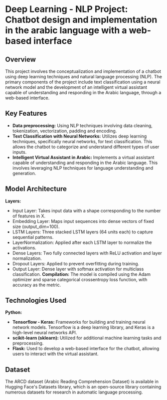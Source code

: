 # Deep Learning - NLP Project: Chatbot design and implementation in the arabic language with a web-based interface

## Overview
This project involves the conceptualization and implementation of a chatbot using deep learning techniques and natural language processing (NLP). The primary components of the project include text classification using a neural network model and the development of an intelligent virtual assistant capable of understanding and responding in the Arabic language, through a web-based interface.

## Key Features
- **Data preprocessing:** Using NLP techniques involving data cleaning, tokenization, vectorization, padding and encoding.
- **Text Classification with Neural Networks:** Utilizes deep learning techniques, specifically neural networks, for text classification. This allows the chatbot to categorize and understand different types of user inputs.
- **Intelligent Virtual Assistant in Arabic:** Implements a virtual assistant capable of understanding and responding in the Arabic language. This involves leveraging NLP techniques for language understanding and generation.

## Model Architecture
**Layers:**
- Input Layer: Takes input data with a shape corresponding to the number of features in X.
- Embedding Layer: Maps input sequences into dense vectors of fixed size (output_dim=100).
- LSTM Layers: Three stacked LSTM layers (64 units each) to capture sequential patterns.
- LayerNormalization: Applied after each LSTM layer to normalize the activations.
- Dense Layers: Two fully connected layers with ReLU activation and layer normalization.
- Dropout Layers: Applied to prevent overfitting during training.
- Output Layer: Dense layer with softmax activation for multiclass classification.
**Compilation:** The model is compiled using the Adam optimizer and sparse categorical crossentropy loss function, with accuracy as the metric.

## Technologies Used
**Python:**
- **Tensorflow - Keras:** Frameworks for building and training neural network models. Tensorflow is a deep learning library, and Keras is a high-level neural networks API.
- **scikit-learn (sklearn):** Utilized for additional machine learning tasks and preprocessing.
- **Flask:** Used to develop a web-based interface for the chatbot, allowing users to interact with the virtual assistant.

## Dataset
The ARCD dataset (Arabic Reading Comprehension Dataset) is available in Hugging Face's Datasets library, which is an open-source library containing numerous datasets for research in automatic language processing.
